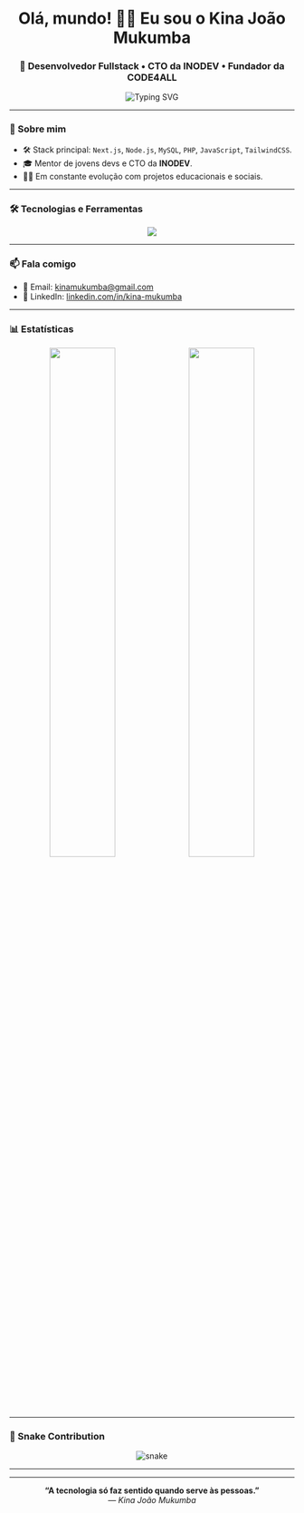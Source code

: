 <h1 align="center">Olá, mundo! 👋🏾 Eu sou o Kina João Mukumba</h1>
<h3 align="center">🚀 Desenvolvedor Fullstack • CTO da INODEV • Fundador da CODE4ALL</h3>

<p align="center">
  <img src="https://readme-typing-svg.herokuapp.com?font=Fira+Code&duration=4000&pause=1000&center=true&vCenter=true&width=500&lines=Transformo+ideias+em+soluções+digitais.;Desenvolvedor+Web+Fullstack.;Apaixonado+por+tecnologia+e+inovação.;Vamos+codar%2C+wey!+👨🏾‍💻🔥" alt="Typing SVG" />
</p>

---

### 🧠 Sobre mim

- 🛠️ Stack principal: `Next.js`, `Node.js`, `MySQL`, `PHP`, `JavaScript`, `TailwindCSS`.
- 🎓 Mentor de jovens devs e CTO da **INODEV**.
- ✍🏾 Em constante evolução com projetos educacionais e sociais.

---

### 🛠️ Tecnologias e Ferramentas

<div align="center">
  <img src="https://skillicons.dev/icons?i=js,next,node,php,mysql,react,tailwind,html,css,figma,git,vscode" />
</div>

---

### 📫 Fala comigo

- 📧 Email: [kinamukumba@gmail.com](mailto:kinamukumba@gmail.com)
- 💼 LinkedIn: [linkedin.com/in/kina-mukumba](https://www.linkedin.com/in/kina-mukumba-602289373?utm_source=share&utm_campaign=share_via&utm_content=profile&utm_medium=android_app)

---

### 📊 Estatísticas

<p align="center">
  <img width="48%" src="https://github-readme-stats.vercel.app/api?username=kinamukumba&show_icons=true&theme=radical&count_private=true" />
  <img width="48%" src="https://github-readme-stats.vercel.app/api/top-langs/?username=kinamukumba&layout=compact&theme=radical" />
</p>

---

### 🐍 Snake Contribution

<p align="center">
  <img src="https://raw.githubusercontent.com/kinamukumba/kinamukumba/output/github-contribution-grid-snake.svg" alt="snake" />
</p>

---


---

<p align="center">
  <b>“A tecnologia só faz sentido quando serve às pessoas.”</b><br/>
  <i>— Kina João Mukumba</i>
</p>

